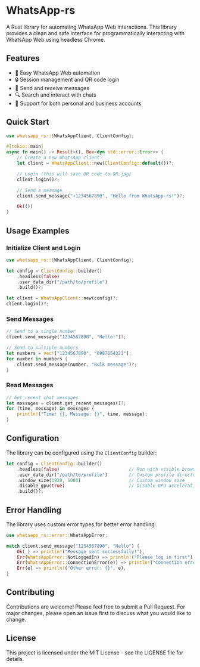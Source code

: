 # WhatsApp-rs

A Rust library for automating WhatsApp Web interactions. This library provides a clean and safe interface for programmatically interacting with WhatsApp Web using headless Chrome.

## Features

- 🚀 Easy WhatsApp Web automation
- 🔒 Session management and QR code login
- 💬 Send and receive messages
- 🔍 Search and interact with chats
- 📱 Support for both personal and business accounts



## Quick Start

```rust
use whatsapp_rs::{WhatsAppClient, ClientConfig};

#[tokio::main]
async fn main() -> Result<(), Box<dyn std::error::Error>> {
    // Create a new WhatsApp client
    let client = WhatsAppClient::new(ClientConfig::default())?;

    // Login (this will save QR code to QR.jpg)
    client.login()?;

    // Send a message
    client.send_message("+1234567890", "Hello from WhatsApp-rs!")?;

    Ok(())
}
```

## Usage Examples

### Initialize Client and Login

```rust
use whatsapp_rs::{WhatsAppClient, ClientConfig};

let config = ClientConfig::builder()
    .headless(false)
    .user_data_dir("/path/to/profile")
    .build()?;

let client = WhatsAppClient::new(config)?;
client.login()?;
```

### Send Messages

```rust
// Send to a single number
client.send_message("1234567890", "Hello!")?;

// Send to multiple numbers
let numbers = vec!["1234567890", "0987654321"];
for number in numbers {
    client.send_message(number, "Bulk message")?;
}
```

### Read Messages

```rust
// Get recent chat messages
let messages = client.get_recent_messages()?;
for (time, message) in messages {
    println!("Time: {}, Message: {}", time, message);
}
```

## Configuration

The library can be configured using the `ClientConfig` builder:

```rust
let config = ClientConfig::builder()
    .headless(false)                          // Run with visible browser
    .user_data_dir("/path/to/profile")        // Custom profile directory
    .window_size(1920, 1080)                  // Custom window size
    .disable_gpu(true)                        // Disable GPU acceleration
    .build()?;
```

## Error Handling

The library uses custom error types for better error handling:

```rust
use whatsapp_rs::error::WhatsAppError;

match client.send_message("1234567890", "Hello") {
    Ok(_) => println!("Message sent successfully!"),
    Err(WhatsAppError::NotLoggedIn) => println!("Please log in first"),
    Err(WhatsAppError::ConnectionError(e)) => println!("Connection error: {}", e),
    Err(e) => println!("Other error: {}", e),
}
```

## Contributing

Contributions are welcome! Please feel free to submit a Pull Request. For major changes, please open an issue first to discuss what you would like to change.

## License

This project is licensed under the MIT License - see the LICENSE file for details.
